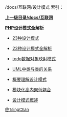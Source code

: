 /docs/互联网/设计模式 索引：


**[上一级目录/docs/互联网](/docs/互联网/index.md)**

**[PHP设计模式全解析](/docs/互联网/设计模式/PHP设计模式全解析/index.md)**

- [23种设计模式](/docs/互联网/设计模式/23种设计模式.md)

- [23种设计模式全解析](/docs/互联网/设计模式/23种设计模式全解析.md)

- [todo数据对象映射模式](/docs/互联网/设计模式/todo数据对象映射模式.md)

- [UML中类与类的关系](/docs/互联网/设计模式/UML中类与类的关系.md)

- [概要理解设计模式](/docs/互联网/设计模式/概要理解设计模式.md)

- [模块化高内聚低耦合](/docs/互联网/设计模式/模块化高内聚低耦合.md)

- [设计模式概述](/docs/互联网/设计模式/设计模式概述.md)


<font size=2 color='grey'> [@TsingChan](https://github.com/tsingchan) </font>